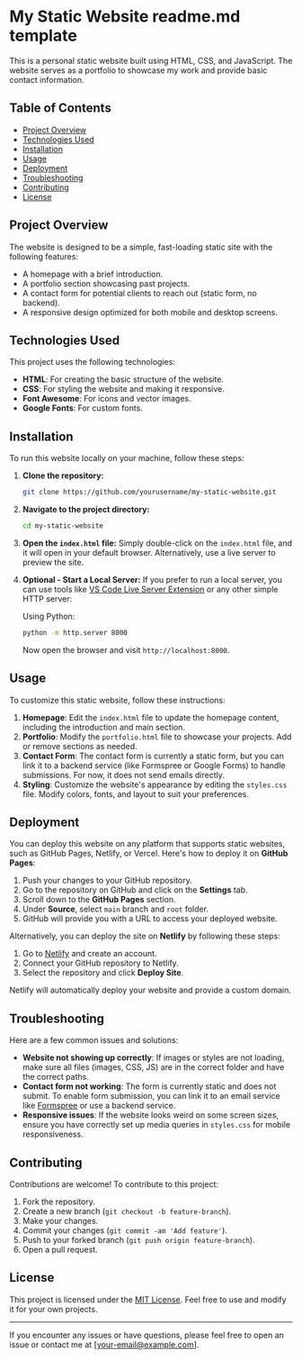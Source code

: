 # My Static Website readme.md template

This is a personal static website built using HTML, CSS, and JavaScript. The website serves as a portfolio to showcase my work and provide basic contact information.

## Table of Contents

- [Project Overview](#project-overview)
- [Technologies Used](#technologies-used)
- [Installation](#installation)
- [Usage](#usage)
- [Deployment](#deployment)
- [Troubleshooting](#troubleshooting)
- [Contributing](#contributing)
- [License](#license)

## Project Overview

The website is designed to be a simple, fast-loading static site with the following features:

- A homepage with a brief introduction.
- A portfolio section showcasing past projects.
- A contact form for potential clients to reach out (static form, no backend).
- A responsive design optimized for both mobile and desktop screens.

## Technologies Used

This project uses the following technologies:

- **HTML**: For creating the basic structure of the website.
- **CSS**: For styling the website and making it responsive.
- **Font Awesome**: For icons and vector images.
- **Google Fonts**: For custom fonts.

## Installation

To run this website locally on your machine, follow these steps:

1. **Clone the repository:**
   ```bash
   git clone https://github.com/yourusername/my-static-website.git
   ```

2. **Navigate to the project directory:**
   ```bash
   cd my-static-website
   ```

3. **Open the `index.html` file:**
   Simply double-click on the `index.html` file, and it will open in your default browser. Alternatively, use a live server to preview the site.

4. **Optional - Start a Local Server:**
   If you prefer to run a local server, you can use tools like [VS Code Live Server Extension](https://marketplace.visualstudio.com/items?itemName=ritwickdey.LiveServer) or any other simple HTTP server:

   Using Python:
   ```bash
   python -m http.server 8000
   ```

   Now open the browser and visit `http://localhost:8000`.

## Usage

To customize this static website, follow these instructions:

1. **Homepage**: Edit the `index.html` file to update the homepage content, including the introduction and main section.
2. **Portfolio**: Modify the `portfolio.html` file to showcase your projects. Add or remove sections as needed.
3. **Contact Form**: The contact form is currently a static form, but you can link it to a backend service (like Formspree or Google Forms) to handle submissions. For now, it does not send emails directly.
4. **Styling**: Customize the website's appearance by editing the `styles.css` file. Modify colors, fonts, and layout to suit your preferences.

## Deployment

You can deploy this website on any platform that supports static websites, such as GitHub Pages, Netlify, or Vercel. Here's how to deploy it on **GitHub Pages**:

1. Push your changes to your GitHub repository.
2. Go to the repository on GitHub and click on the **Settings** tab.
3. Scroll down to the **GitHub Pages** section.
4. Under **Source**, select `main` branch and `root` folder.
5. GitHub will provide you with a URL to access your deployed website.

Alternatively, you can deploy the site on **Netlify** by following these steps:

1. Go to [Netlify](https://www.netlify.com/) and create an account.
2. Connect your GitHub repository to Netlify.
3. Select the repository and click **Deploy Site**.

Netlify will automatically deploy your website and provide a custom domain.

## Troubleshooting

Here are a few common issues and solutions:

- **Website not showing up correctly**: If images or styles are not loading, make sure all files (images, CSS, JS) are in the correct folder and have the correct paths.
- **Contact form not working**: The form is currently static and does not submit. To enable form submission, you can link it to an email service like [Formspree](https://formspree.io/) or use a backend service.
- **Responsive issues**: If the website looks weird on some screen sizes, ensure you have correctly set up media queries in `styles.css` for mobile responsiveness.

## Contributing

Contributions are welcome! To contribute to this project:

1. Fork the repository.
2. Create a new branch (`git checkout -b feature-branch`).
3. Make your changes.
4. Commit your changes (`git commit -am 'Add feature'`).
5. Push to your forked branch (`git push origin feature-branch`).
6. Open a pull request.

## License

This project is licensed under the [MIT License](LICENSE). Feel free to use and modify it for your own projects.

---

If you encounter any issues or have questions, please feel free to open an issue or contact me at [your-email@example.com].

